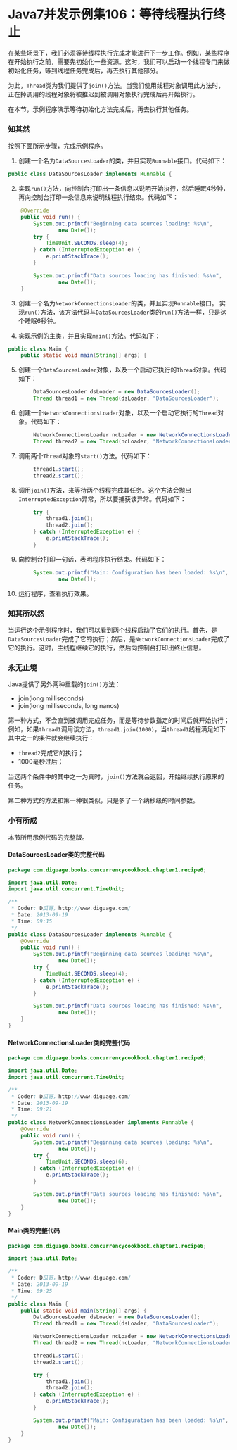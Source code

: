 # Java7并发示例集106：等待线程执行终止

在某些场景下，我们必须等待线程执行完成才能进行下一步工作。例如，某些程序在开始执行之前，需要先初始化一些资源。这时，我们可以启动一个线程专门来做初始化任务，等到线程任务完成后，再去执行其他部分。

为此，`Thread`类为我们提供了`join()`方法。当我们使用线程对象调用此方法时，正在掉调用的线程对象将被推迟到被调用对象执行完成后再开始执行。

在本节，示例程序演示等待初始化方法完成后，再去执行其他任务。


### 知其然

按照下面所示步骤，完成示例程序。

1. 创建一个名为`DataSourcesLoader`的类，并且实现`Runnable`接口。代码如下：
```Java
public class DataSourcesLoader implements Runnable {
```

2. 实现`run()`方法，向控制台打印出一条信息以说明开始执行，然后睡眠4秒钟，再向控制台打印一条信息来说明线程执行结束。代码如下：
```Java
    @Override
    public void run() {
        System.out.printf("Beginning data sources loading: %s\n",
                new Date());
        try {
            TimeUnit.SECONDS.sleep(4);
        } catch (InterruptedException e) {
            e.printStackTrace();
        }

        System.out.printf("Data sources loading has finished: %s\n",
                new Date());
    }
```

3. 创建一个名为`NetworkConnectionsLoader`的类，并且实现`Runnable`接口。 实现`run()`方法，该方法代码与`DataSourcesLoader`类的`run()`方法一样，只是这个睡眠6秒钟。

4. 实现示例的主类，并且实现`main()`方法。代码如下：
```Java
public class Main {
    public static void main(String[] args) {
```

5. 创建一个`DataSourcesLoader`对象，以及一个启动它执行的`Thread`对象。代码如下：
```Java
        DataSourcesLoader dsLoader = new DataSourcesLoader();
        Thread thread1 = new Thread(dsLoader, "DataSourcesLoader");
```

6. 创建一个`NetworkConnectionsLoader`对象，以及一个启动它执行的`Thread`对象。代码如下：
```Java
        NetworkConnectionsLoader ncLoader = new NetworkConnectionsLoader();
        Thread thread2 = new Thread(ncLoader, "NetworkConnectionsLoader");
```

7. 调用两个`Thread`对象的`start()`方法。代码如下：
```Java
        thread1.start();
        thread2.start();
```

8. 调用`join()`方法，来等待两个线程完成其任务。这个方法会抛出`InterruptedException`异常，所以要捕获该异常。代码如下：
```Java
        try {
            thread1.join();
            thread2.join();
        } catch (InterruptedException e) {
            e.printStackTrace();
        }
```

9. 向控制台打印一句话，表明程序执行结束。代码如下：
```Java
        System.out.printf("Main: Configuration has been loaded: %s\n",
                new Date());
```

10. 运行程序，查看执行效果。


### 知其所以然

当运行这个示例程序时，我们可以看到两个线程启动了它们的执行。首先，是`DataSourcesLoader`完成了它的执行；然后，是`NetworkConnectionsLoader`完成了它的执行。这时，主线程继续它的执行，然后向控制台打印出终止信息。


### 永无止境

Java提供了另外两种重载的`join()`方法：

* join(long milliseconds)
* join(long milliseconds, long nanos)

第一种方式，不会直到被调用完成任务，而是等待参数指定的时间后就开始执行；例如，如果`thread1`调用该方法，`thread1.join(1000)`，当`thread1`线程满足如下其中之一的条件就会继续执行：

* `thread2`完成它的执行；
* 1000毫秒过后；

当这两个条件中的其中之一为真时，`join()`方法就会返回，开始继续执行原来的任务。

第二种方式的方法和第一种很类似，只是多了一个纳秒级的时间参数。


### 小有所成

本节所用示例代码的完整版。

#### DataSourcesLoader类的完整代码
```Java
package com.diguage.books.concurrencycookbook.chapter1.recipe6;

import java.util.Date;
import java.util.concurrent.TimeUnit;

/**
 * Coder: D瓜哥，http://www.diguage.com/
 * Date: 2013-09-19
 * Time: 09:15
 */
public class DataSourcesLoader implements Runnable {
    @Override
    public void run() {
        System.out.printf("Beginning data sources loading: %s\n",
                new Date());
        try {
            TimeUnit.SECONDS.sleep(4);
        } catch (InterruptedException e) {
            e.printStackTrace();
        }

        System.out.printf("Data sources loading has finished: %s\n",
                new Date());
    }
}
```

#### NetworkConnectionsLoader类的完整代码
```Java
package com.diguage.books.concurrencycookbook.chapter1.recipe6;

import java.util.Date;
import java.util.concurrent.TimeUnit;

/**
 * Coder: D瓜哥，http://www.diguage.com/
 * Date: 2013-09-19
 * Time: 09:21
 */
public class NetworkConnectionsLoader implements Runnable {
    @Override
    public void run() {
        System.out.printf("Beginning data sources loading: %s\n",
                new Date());
        try {
            TimeUnit.SECONDS.sleep(6);
        } catch (InterruptedException e) {
            e.printStackTrace();
        }

        System.out.printf("Data sources loading has finished: %s\n",
                new Date());
    }
}
```

#### Main类的完整代码
```Java
package com.diguage.books.concurrencycookbook.chapter1.recipe6;

import java.util.Date;

/**
 * Coder: D瓜哥，http://www.diguage.com/
 * Date: 2013-09-19
 * Time: 09:25
 */
public class Main {
    public static void main(String[] args) {
        DataSourcesLoader dsLoader = new DataSourcesLoader();
        Thread thread1 = new Thread(dsLoader, "DataSourcesLoader");

        NetworkConnectionsLoader ncLoader = new NetworkConnectionsLoader();
        Thread thread2 = new Thread(ncLoader, "NetworkConnectionsLoader");

        thread1.start();
        thread2.start();

        try {
            thread1.join();
            thread2.join();
        } catch (InterruptedException e) {
            e.printStackTrace();
        }

        System.out.printf("Main: Configuration has been loaded: %s\n",
                new Date());
    }
}
```
